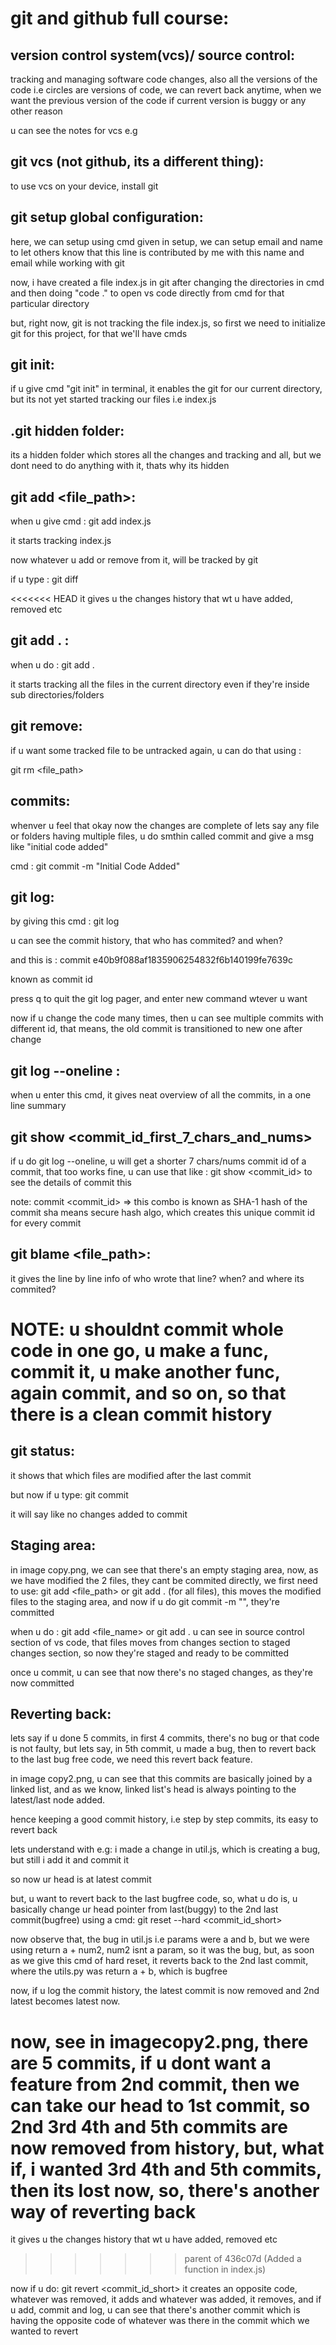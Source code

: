 # git and github full course:

## version control system(vcs)/ source control: 

tracking and managing software code changes, also all the versions of the code i.e circles are versions of code, we can revert back anytime, when we want the previous version of the code if current version is buggy or any other reason

u can see the notes for vcs e.g

## git vcs (not github, its a different thing):

to use vcs on your device, install git

## git setup global configuration:

here, we can setup using cmd given in setup, we can setup email and name to let others know that this line is contributed by me with this name and email while working with git

now, i have created a file index.js in git after changing the directories in cmd and then doing "code ." to open vs code directly from cmd for that particular directory

but, right now, git is not tracking the file index.js, so first we need to initialize git for this project, for that we'll have cmds

## git init:

if u give cmd "git init" in terminal, it enables the git for our current directory, but its not yet started tracking our files i.e index.js


## .git hidden folder:

its a hidden folder which stores all the changes and tracking and all, but we dont need to do anything with it, thats why its hidden

## git add <file_path>:

when u give cmd : git add index.js

it starts tracking index.js

now whatever u add or remove from it, will be tracked by git

if u type : git diff

<<<<<<< HEAD
it gives u the changes history that wt u have added, removed etc

## git add . :

when u do : git add .

it starts tracking all the files in the current directory even if they're inside sub directories/folders

## git remove:

if u want some tracked file to be untracked again, u can do that using :

git rm <file_path>


## commits:

whenver u feel that okay now the changes are complete of lets say any file or folders having multiple files, u do smthin called commit and give a msg like "initial code added" 

cmd : git commit -m "Initial Code Added"


## git log:

by giving this cmd : git log

u can see the commit history, that who has commited? and when? 

and this is : commit e40b9f088af1835906254832f6b140199fe7639c

known as commit id

press q to quit the git log pager, and enter new command wtever u want

now if u change the code many times, then u can see multiple commits with different id, that means, the old commit is transitioned to new one after change

## git log --oneline :
when u enter this cmd, it gives neat overview of all the commits, in a one line summary

## git show <commit_id_first_7_chars_and_nums>
if u do git log --oneline, u will get a shorter 7 chars/nums commit id of a commit, that too works fine, u can use that like : git show <commit_id> to see the details of commit this

note: commit <commit_id> => this combo is known as SHA-1 hash of the commit
sha means secure hash algo, which creates this unique commit id for every commit

## git blame <file_path>:
it gives the line by line info of who wrote that line? when? and where its commited? 

# NOTE: u shouldnt commit whole code in one go, u make a func, commit it, u make another func, again commit, and so on, so that there is a clean commit history

## git status:
it shows that which files are modified after the last commit

but now if u type: git commit

it will say like no changes added to commit

## Staging area:
in image copy.png, we can see that there's an empty staging area, now, as we have modified the 2 files, they cant be commited directly, we first need to use: git add <file_path> or git add . (for all files), this moves the modified files to the staging area, and now if u do git commit -m "<message>", they're committed


when u do : git add <file_name> or git add . 
u can see in source control section of vs code, that files moves from changes section to staged changes section, so now they're staged and ready to be committed

once u commit, u can see that now there's no staged changes, as they're now committed


## Reverting back:
lets say if u done 5 commits, in first 4 commits, there's no bug or that code is not faulty, but lets say, in 5th commit, u made a bug, then to revert back to the last bug free code, we need this revert back feature. 

in image copy2.png, u can see that this commits are basically joined by a linked list, and as we know, linked list's head is always pointing to the latest/last node added. 

hence keeping a good commit history, i.e step by step commits, its easy to revert back

lets understand with e.g:
i made a change in util.js, which is creating a bug, but still i add it and commit it

so now ur head is at latest commit

but, u want to revert back to the last bugfree code, so, what u do is, u basically change ur head pointer from last(buggy) to the 2nd last commit(bugfree) using a cmd: git reset --hard <commit_id_short>

now observe that, the bug in util.js i.e params were a and b, but we were using return a + num2, num2 isnt a param, so it was the bug, but, as soon as we give this cmd of hard reset, it reverts back to the 2nd last commit, where the utils.py was return a + b, which is bugfree

now, if u log the commit history, the latest commit is now removed and 2nd latest becomes latest now. 


now, see in imagecopy2.png, there are 5 commits, if u dont want a feature from 2nd commit, then we can take our head to 1st commit, so 2nd 3rd 4th and 5th commits are now removed from history, but, what if, i wanted 3rd 4th and 5th commits, then its lost now, so, there's another way of reverting back
=======
it gives u the changes history that wt u have added, removed etc
>>>>>>> parent of 436c07d (Added a function in index.js)

now if u do: git revert <commit_id_short>
it creates an opposite code, whatever was removed, it adds and whatever was added, it removes, and if u add, commit and log, u can see that there's another commit which is having the opposite code of whatever was there in the commit which we wanted to revert